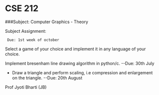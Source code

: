 # CSE 212


###Subject: Computer Graphics - Theory

Subject Assignment:

 ` Due: 1st week of october`

Select a game of your choice and implement it in any language of your choice.

Implement bresenham line drawing algorithm in python/c. --Due: 30th July

* Draw a triangle and perform scaling, i.e compression and enlargement on the triangle. --Due: 20th August


Prof Jyoti Bharti (JB)
